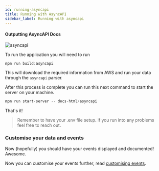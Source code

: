 ```yaml
---
id: running-asyncapi
title: Running with AsyncAPI
sidebar_label: Running with asyncapi
---
```


#### Outputting AsyncAPI Docs

![asyncapi](/img/docs/parsers/asyncapi-example.png 'asyncapi Example')

To run the application you will need to run

```javascript
npm run build:asyncapi
```

This will download the required information from AWS and run your data through the `asyncapi` parser.

After this process is complete you can run this next command to start the server on your machine.

```javascript
npm run start-server -- docs-html/asyncapi
```

That's it!

> Remember to have your .env file setup. If you run into any problems feel free to reach out.

### Customise your data and events

Now (hopefully) you should have your events displayed and documented! Awesome.

Now you can customise your events further, read [customising events](/docs/customising/adding-metadata).
